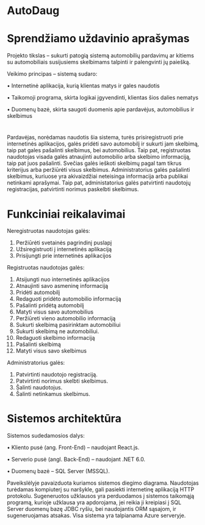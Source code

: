 # AutoDaug

# Sprendžiamo uždavinio aprašymas 
Projekto tikslas – sukurti patogią sistemą automobilių pardavimų ar kitiems su automobiliais susijusiems skelbimams talpinti ir palengvinti jų paiešką.

Veikimo principas – sistemą sudaro:

•	Internetinė aplikacija, kurią klientas matys ir gales naudotis

•	Taikomoji programa, skirta logikai įgyvendinti, klientas šios dalies nematys

•	Duomenų bazė, skirta saugoti duomenis apie pardavėjus, automobilius ir skelbimus

#

Pardavėjas, norėdamas naudotis šia sistema, turės prisiregistruoti prie internetinės aplikacijos, galės pridėti savo automobilį ir sukurti jam skelbimą, taip pat gales pašalinti skelbimus, bei automobilius. Taip pat, registruotas naudotojas visada galės atnaujinti automobilio arba skelbimo informaciją, taip pat juos pašalinti. Svečias galės ieškoti skelbimų pagal tam tikrus kriterijus arba peržiūrėti visus skelbimus. Administratorius galės pašalinti skelbimus, kuriuose yra akivaizdžiai neteisinga informacija arba publikai netinkami aprašymai. Taip pat, administatorius galės patvirtinti naudotojų registracijas, patvirtinti norimus paskelbti skelbimus.

# Funkciniai reikalavimai 
Neregistruotas naudotojas galės: 
1.	 Peržiūrėti svetainės pagrindinį puslapį 
2.	 Užsiregistruoti į internetinės aplikaciją
3.	Prisijungti prie internetinės aplikacijos 

Registruotas naudotojas galės: 
1.	Atsijungti nuo internetinės aplikacijos 
2.	Atnaujinti savo asmeninę informaciją
3.	Pridėti automobilį
4.	Redaguoti pridėto automobilio informaciją
5.	Pašalinti pridėtą automobilį
6.	Matyti visus savo automobilius
7.	Peržiūreti vieno automobilio informaciją
8.	Sukurti skelbimą pasirinktam automobiliui
9.	Sukurti skelbimą ne automobiliui. 
10.	Redaguoti skelbimo informaciją 
11.	Pašalinti skelbimą
12.	Matyti visus savo skelbimus 

Administratorius galės: 
1.	Patvirtinti naudotojo registraciją. 
2.	Patvirtinti norimus skelbti skelbimus. 
3.	Šalinti naudotojus. 
4.	Šalinti netinkamus skelbimus. 
 
# Sistemos architektūra 
Sistemos sudedamosios dalys: 

•	Kliento pusė (ang. Front-End) – naudojant React.js.

•	Serverio pusė (angl. Back-End) – naudojant .NET 6.0. 

•	Duomenų bazė – SQL Server (MSSQL).
 
Paveikslėlyje pavaizduota kuriamos sistemos diegimo diagrama. Naudotojas turėdamas kompiuterį su naršykle, gali pasiekti internetinę aplikaciją HTTP protokolu. Sugeneruotos užklausos yra perduodamos į sistemos taikomąją programą, kurioje užklausa yra apdorojama, jei reikia ji kreipiasi į SQL Server duomenų bazę JDBC ryšiu, bei naudojantis ORM sąsajom, ir sugeneruojamas atsakas. Visa sistema yra talpianama Azure serveryje.


